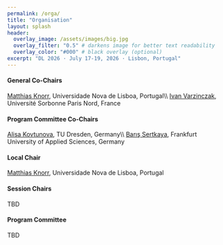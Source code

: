```yaml
---
permalink: /orga/
title: "Organisation"
layout: splash
header:
  overlay_image: /assets/images/big.jpg
  overlay_filter: "0.5" # darkens image for better text readability
  overlay_color: "#000" # black overlay (optional)
excerpt: "DL 2026 · July 17-19, 2026 · Lisbon, Portugal"
---
```


<h4>General Co-Chairs</h4>
<a href="https://userweb.fct.unl.pt/~mkn/">Matthias Knorr</a>, Universidade Nova de Lisboa, Portugal\\
<a href="https://ijv.ovh/">Ivan Varzinczak</a>, Université Sorbonne Paris Nord, France

<h4>Program Committee Co-Chairs</h4>
<a href="https://lat.inf.tu-dresden.de/~alisa/">Alisa Kovtunova</a>, TU Dresden, Germany\\
<a href="https://www.frankfurt-university.de/de/hochschule/fachbereich-2-informatik-und-ingenieurwissenschaften/kontakt/professorinnen-und-professoren-im-fachbereich-2/baris-sertkaya/">Barış Sertkaya</a>, Frankfurt University of Applied Sciences, Germany

<h4>Local Chair</h4>
<a href="https://userweb.fct.unl.pt/~mkn/">Matthias Knorr</a>, Universidade Nova de Lisboa, Portugal  

<h4>Session Chairs</h4>
TBD

<h4>Program Committee</h4>
TBD

